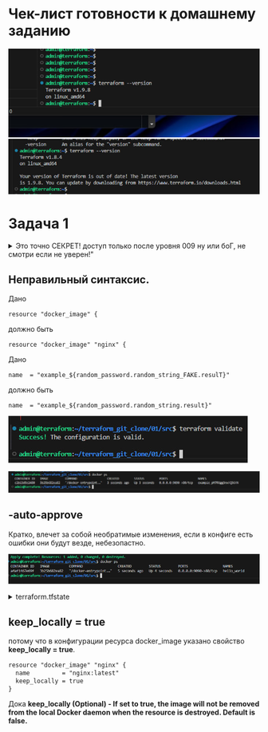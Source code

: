 # Чек-лист готовности к домашнему заданию
![Terraform Ver](https://github.com/GrizzlikovOleg/Netology/blob/main/tasks_terraform/01/task01version.jpg)
![Terraform Ver](https://github.com/GrizzlikovOleg/Netology/blob/main/tasks_terraform/01/task01version_1.jpg)

# Задача 1
<details>
  <summary>Это точно СЕКРЕТ! доступ только после уровня 009 ну или боГ, не смотри если не уверен!"</summary>
  
```
"result": "pM7RXgg3nxfQ36fN",
```

</details>

## Неправильный синтаксис.
Дано
```
resource "docker_image" {
```
должно быть
```
resource "docker_image" "nginx" {
```
Дано
```
name  = "example_${random_password.random_string_FAKE.resulT}"
```
должно быть
```
name  = "example_${random_password.random_string.result}"
```

![validate](https://github.com/GrizzlikovOleg/Netology/blob/main/tasks_terraform/01/task01validate.jpg)

![docker](https://github.com/GrizzlikovOleg/Netology/blob/main/tasks_terraform/01/task01docker_ps.jpg)

## -auto-approve
Кратко, влечет за собой необратимые изменения, если в конфиге есть ошибки они будут везде, небезопастно.

![docker](https://github.com/GrizzlikovOleg/Netology/blob/main/tasks_terraform/01/task01docker_ps_1.jpg)

<details>
  <summary>terraform.tfstate</summary>
  
```
{
  "version": 4,
  "terraform_version": "1.8.4",
  "serial": 14,
  "lineage": "e47be478-225d-93a3-73d7-9ed9c2f81af5",
  "outputs": {},
  "resources": [
    {
      "mode": "managed",
      "type": "docker_container",
      "name": "nginx",
      "provider": "provider[\"registry.terraform.io/kreuzwerker/docker\"]",
      "instances": [
        {
          "schema_version": 2,
          "attributes": {
            "attach": false,
            "bridge": "",
            "capabilities": [],
            "cgroupns_mode": null,
            "command": [
              "nginx",
              "-g",
              "daemon off;"
            ],
            "container_logs": null,
            "container_read_refresh_timeout_milliseconds": 15000,
            "cpu_set": "",
            "cpu_shares": 0,
            "destroy_grace_seconds": null,
            "devices": [],
            "dns": null,
            "dns_opts": null,
            "dns_search": null,
            "domainname": "",
            "entrypoint": [
              "/docker-entrypoint.sh"
            ],
            "env": [],
            "exit_code": null,
            "gpus": null,
            "group_add": null,
            "healthcheck": null,
            "host": [],
            "hostname": "a4af1467e69f",
            "id": "a4af1467e69f1ed4bca399d429ad98dbc7564f784b666b74fb75b039007e5eda",
            "image": "sha256:3b25b682ea82b2db3cc4fd48db818be788ee3f902ac7378090cf2624ec2442df",
            "init": false,
            "ipc_mode": "private",
            "labels": [],
            "log_driver": "json-file",
            "log_opts": null,
            "logs": false,
            "max_retry_count": 0,
            "memory": 0,
            "memory_swap": 0,
            "mounts": [],
            "must_run": true,
            "name": "hello_world",
            "network_data": [
              {
                "gateway": "172.17.0.1",
                "global_ipv6_address": "",
                "global_ipv6_prefix_length": 0,
                "ip_address": "172.17.0.2",
                "ip_prefix_length": 16,
                "ipv6_gateway": "",
                "mac_address": "02:42:ac:11:00:02",
                "network_name": "bridge"
              }
            ],
            "network_mode": "bridge",
            "networks_advanced": [],
            "pid_mode": "",
            "ports": [
              {
                "external": 9090,
                "internal": 80,
                "ip": "0.0.0.0",
                "protocol": "tcp"
              }
            ],
            "privileged": false,
            "publish_all_ports": false,
            "read_only": false,
            "remove_volumes": true,
            "restart": "no",
            "rm": false,
            "runtime": "runc",
            "security_opts": [],
            "shm_size": 64,
            "start": true,
            "stdin_open": false,
            "stop_signal": "SIGQUIT",
            "stop_timeout": 0,
            "storage_opts": null,
            "sysctls": null,
            "tmpfs": null,
            "tty": false,
            "ulimit": [],
            "upload": [],
            "user": "",
            "userns_mode": "",
            "volumes": [],
            "wait": false,
            "wait_timeout": 60,
            "working_dir": ""
          },
          "sensitive_attributes": [],
          "private": "eyJzY2hlbWFfdmVyc2lvbiI6IjIifQ==",
          "dependencies": [
            "docker_image.nginx"
          ]
        }
      ]
    },
    {
      "mode": "managed",
      "type": "docker_image",
      "name": "nginx",
      "provider": "provider[\"registry.terraform.io/kreuzwerker/docker\"]",
      "instances": [
        {
          "schema_version": 0,
          "attributes": {
            "build": [],
            "force_remove": null,
            "id": "sha256:3b25b682ea82b2db3cc4fd48db818be788ee3f902ac7378090cf2624ec2442dfnginx:latest",
            "image_id": "sha256:3b25b682ea82b2db3cc4fd48db818be788ee3f902ac7378090cf2624ec2442df",
            "keep_locally": true,
            "name": "nginx:latest",
            "platform": null,
            "pull_triggers": null,
            "repo_digest": "nginx@sha256:28402db69fec7c17e179ea87882667f1e054391138f77ffaf0c3eb388efc3ffb",
            "triggers": null
          },
          "sensitive_attributes": [],
          "private": "bnVsbA=="
        }
      ]
    },
    {
      "mode": "managed",
      "type": "random_password",
      "name": "random_string",
      "provider": "provider[\"registry.terraform.io/hashicorp/random\"]",
      "instances": [
        {
          "schema_version": 3,
          "attributes": {
            "bcrypt_hash": "$2a$10$mkwXInNt1Qe5CqWwGU5IOuvM80DnNHaWeetb379/bGk.IqvI7b/Va",
            "id": "none",
            "keepers": null,
            "length": 16,
            "lower": true,
            "min_lower": 1,
            "min_numeric": 1,
            "min_special": 0,
            "min_upper": 1,
            "number": true,
            "numeric": true,
            "override_special": null,
            "result": "pM7RXgg3nxfQ36fN",
            "special": false,
            "upper": true
          },
          "sensitive_attributes": [
            [
              {
                "type": "get_attr",
                "value": "bcrypt_hash"
              }
            ],
            [
              {
                "type": "get_attr",
                "value": "result"
              }
            ]
          ]
        }
      ]
    }
  ],
  "check_results": null
}
```

</details>

## keep_locally = true
потому что в конфигурации ресурса docker_image указано свойство **keep_locally = true**. 
```
resource "docker_image" "nginx" {
  name         = "nginx:latest"
  keep_locally = true
}
```

Дока
**keep_locally (Optional) - If set to true, the image will not be removed from the local Docker daemon when the resource is destroyed. Default is false.**